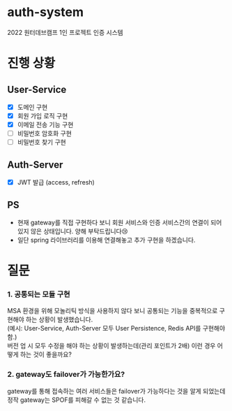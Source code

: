 # auth-system
2022 원터데브캠프 1인 프로젝트 인증 시스템

# 진행 상황
## User-Service
- [X] 도메인 구현
- [X] 회원 가입 로직 구현
- [X] 이메일 전송 기능 구현
- [ ] 비밀번호 암호화 구현
- [ ] 비밀번호 찾기 구현

## Auth-Server
- [X] JWT 발급 (access, refresh)

## PS
- 현재 gateway를 직접 구현하다 보니 회원 서비스와 인증 서비스간의 연결이 되어 있지 않은 상태입니다. 양해 부탁드립니다😢
- 일단 spring 라이브러리를 이용해 연결해놓고 추가 구현을 하겠습니다.

# 질문
### 1. 공통되는 모듈 구현
MSA 환경을 위해 모놀리틱 방식을 사용하지 않다 보니 공통되는 기능을 중복적으로 구현해야 하는 상황이 발생했습니다.  
(예시: User-Service, Auth-Server 모두 User Persistence, Redis API를 구현해야 함.)  
버전 업 시 모두 수정을 해야 하는 상황이 발생하는데(관리 포인트가 2배) 이런 경우 어떻게 하는 것이 좋을까요?

### 2. gateway도 failover가 가능한가요?
gateway를 통해 접속하는 여러 서비스들은 failover가 가능하다는 것을 알게 되었는데 정작 gateway는 SPOF를 피해갈 수 없는 것 같습니다.
